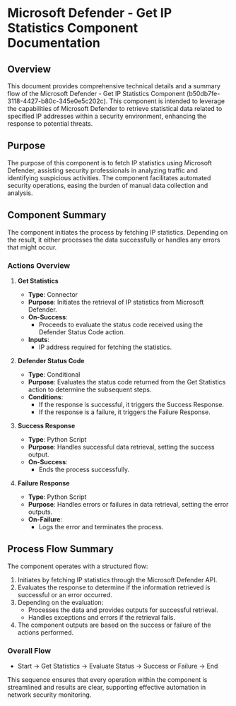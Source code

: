 # Microsoft Defender - Get IP Statistics Component Documentation

## Overview
This document provides comprehensive technical details and a summary flow of the Microsoft Defender - Get IP Statistics Component (b50db7fe-3118-4427-b80c-345e0e5c202c). This component is intended to leverage the capabilities of Microsoft Defender to retrieve statistical data related to specified IP addresses within a security environment, enhancing the response to potential threats.

## Purpose
The purpose of this component is to fetch IP statistics using Microsoft Defender, assisting security professionals in analyzing traffic and identifying suspicious activities. The component facilitates automated security operations, easing the burden of manual data collection and analysis.

## Component Summary
The component initiates the process by fetching IP statistics. Depending on the result, it either processes the data successfully or handles any errors that might occur.

### Actions Overview
1. **Get Statistics**
   - **Type**: Connector
   - **Purpose**: Initiates the retrieval of IP statistics from Microsoft Defender.
   - **On-Success**:
     - Proceeds to evaluate the status code received using the Defender Status Code action.
   - **Inputs**:
     - IP address required for fetching the statistics.

2. **Defender Status Code**
   - **Type**: Conditional
   - **Purpose**: Evaluates the status code returned from the Get Statistics action to determine the subsequent steps.
   - **Conditions**:
     - If the response is successful, it triggers the Success Response.
     - If the response is a failure, it triggers the Failure Response.

3. **Success Response**
   - **Type**: Python Script
   - **Purpose**: Handles successful data retrieval, setting the success output.
   - **On-Success**:
     - Ends the process successfully.

4. **Failure Response**
   - **Type**: Python Script
   - **Purpose**: Handles errors or failures in data retrieval, setting the error outputs.
   - **On-Failure**:
     - Logs the error and terminates the process.

## Process Flow Summary
The component operates with a structured flow:
1. Initiates by fetching IP statistics through the Microsoft Defender API.
2. Evaluates the response to determine if the information retrieved is successful or an error occurred.
3. Depending on the evaluation:
   - Processes the data and provides outputs for successful retrieval.
   - Handles exceptions and errors if the retrieval fails.
4. The component outputs are based on the success or failure of the actions performed.

### Overall Flow
- Start -> Get Statistics -> Evaluate Status -> Success or Failure -> End

This sequence ensures that every operation within the component is streamlined and results are clear, supporting effective automation in network security monitoring.

